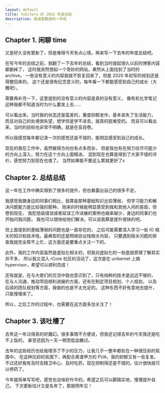 ```yaml
---
layout: default
title: Yukiteru 的 2022 年度总结
description: 是咸鱼翻身的一年呢
---
```


## Chapter 1. 闲聊 time

又是好久没有更新了，但是难得今天有点心情，再来写一下去年的年度总结吧。

在写今年的总结之前，我翻了一下去年的总结，看到当时提起很久以前的博客内容都删掉了，
这时我突然想起一个奇妙的网站，果然从上面找到了当时的 archive。
一些没有意义的内容我就不恢复回来了，但是 2020 年初写的规划还是得整回来的，
这个还是很有纪念意义的，每年看一下都能感受到自己的成长（大概吧）。

需要再补充一下，这里提到的没有意义的内容是真的没有意义，
像有机化学笔记这种我都不知道当时为什么要发上去……

可以看出来，当时我的状态还是蛮差的，重度抑郁发作，基本丧失了生活能力，
而且对自己的处境很失望，想学但是学不进去，就真的挺难受的。
而且可以看出来，当时的目标也非常不明确，就是在盲目卷。

所以我感觉每年都记录一次的感觉还是不错的，能明显感受到自己的成长。

现在的我在工作中，虽然做得方向也有点多而杂，
但是我也有在努力往尽可能少的方向上深入，努力在这个方向上面精进。
混到现在也算是得到了大家不错的评价，感觉努力到现在也值了。
当然如果能不要这么累就更好了x

## Chapter 2. 总结总结

这一年在工作中确实得到了很多的提升，但也暴露出自己的很多不足。

我感觉我跟身边的同事们相比，我算是那种基础知识比较薄弱，
但学习能力和解决问题能力是比较强的那种。
刚来的时候能明显感受到我和其他人间的差距，但卷到现在，
我犯低级错误或者延误工作进展的案例也越来越少，身边的同事们也开始问我问题，
我也可以很快给他们解决。可以说我算是提升很快的吧。

但上面提到的基础薄弱的问题也是一直存在的，
之后可能需要深入学习一些 IO 相关的知识和技术栈，最典型的还是网络协议栈相关内容，
只要遇到相关问题的排查我就完全帮不上忙，这方面还是要重点关注一下的。

此外，我的工作内容虽然是虚拟化相关的，但我对虚拟化的一些底层原理了解其实并不多，
所以我又混入 rCore 社区的活动了，这次是在 unikernel 上搞 hypervisor，希望可以顺利完成！

还有就是，在与大佬们的交流中我也意识到了，只有纯粹的技术是远远不够的，
在与人沟通、推动项目顺利进展的方面，还有在制定项目规划、个人规划，
以及后续的团队规划等方面，我做的也是不太充足的。
这种东西不好有意地去提升，只能慢慢来了。

所以，之后工作的过程中，也需要在这方面多加关注了！

## Chapter 3. 该吐槽了

去年这一年过得真的好魔幻。很多事情不方便说，但我还记得去年的今天我还是吃不上饭的，
甚至还因为一天一顿而低血糖过。

去年的这些经历也给我增添了不少的压力，让我几乎一整年都处在一种很压抑的氛围中。
在这种压抑的氛围下，再配合离谱甲方的 PUA，我的抑郁又有一些复发。
不过还好我有及时去精卫中心、及时吃药，现在控制得还是不错的。估计很快就可以停药了。

今年就简单写写吧，感觉也没啥好升华的。希望之后可以脚踏实地，慢慢提升自己。
下次更新估计又是名年了，那就明年见！
